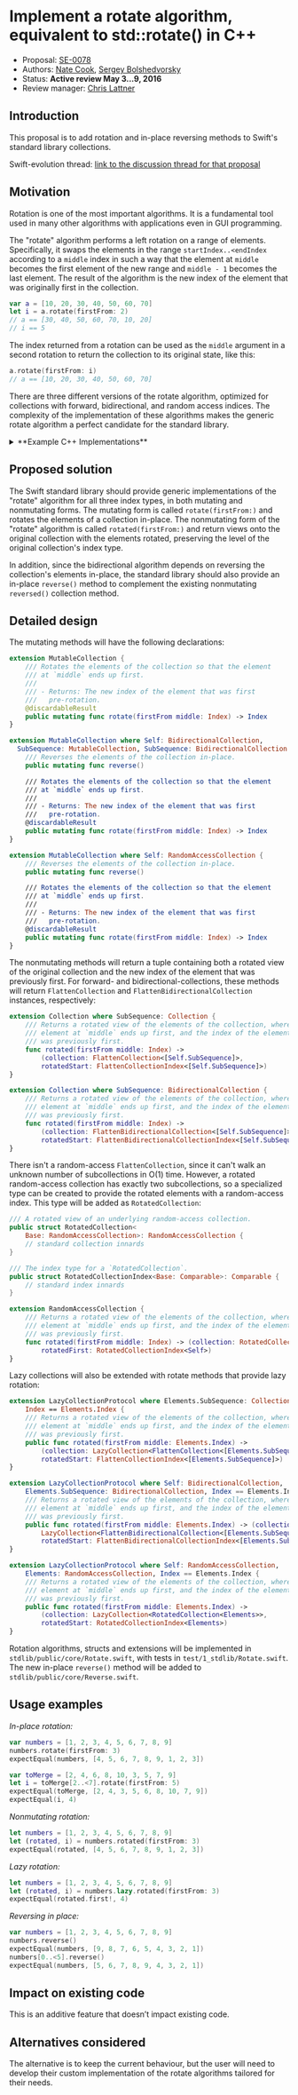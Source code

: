 # Implement a rotate algorithm, equivalent to std::rotate() in C++

* Proposal: [SE-0078](0078-rotate-algorithm.md)
* Authors: [Nate Cook](https://github.com/natecook1000), [Sergey Bolshedvorsky](https://github.com/bolshedvorsky)
* Status: **Active review May 3...9, 2016**
* Review manager: [Chris Lattner](http://github.com/lattner)

## Introduction

This proposal is to add rotation and in-place reversing methods to Swift's
standard library collections.

Swift-evolution thread: [link to the discussion thread for that proposal](https://lists.swift.org/pipermail/swift-evolution/Week-of-Mon-20151214/002213.html)

## Motivation

Rotation is one of the most important algorithms. It is a fundamental tool used in many
other algorithms with applications even in GUI programming.

The "rotate" algorithm performs a left rotation on a range of elements.
Specifically, it swaps the elements in the range `startIndex..<endIndex`
according to a `middle` index in such a way that the element at `middle` becomes
the first element of the new range and `middle - 1` becomes the last element.
The result of the algorithm is the new index of the element that was originally
first in the collection.

```swift
var a = [10, 20, 30, 40, 50, 60, 70]
let i = a.rotate(firstFrom: 2)
// a == [30, 40, 50, 60, 70, 10, 20]
// i == 5
```

The index returned from a rotation can be used as the `middle` argument in a second
rotation to return the collection to its original state, like this:

```swift
a.rotate(firstFrom: i)
// a == [10, 20, 30, 40, 50, 60, 70]
```

There are three different versions of the rotate algorithm, optimized for
collections with forward, bidirectional, and random access indices. The
complexity of the implementation of these algorithms makes the generic rotate
algorithm a perfect candidate for the standard library.

<details>
  <summary>**Example C++ Implementations**</summary>

**Forward indices** are the simplest and most general type of index and support
only one-directional traversal.

The C++ implementation of the rotate algorithm for the `ForwardIterator`
(`ForwardIndex` in Swift) may look like this:

```C++
template <ForwardIterator I>
I rotate(I f, I m, I l, std::forward_iterator_tag) {
    if (f == m) return l;
    if (m == l) return f;
    pair<I, I> p = swap_ranges(f, m, m, l);
    while (p.first != m || p.second != l) {
        if (p.second == l) {
            rotate_unguarded(p.first, m, l);
            return p.first;
        }
        f = m;
        m = p.second;
        p = swap_ranges(f, m, m, l);
    }
    return m;
}
```

**Bidirectional indices** are a refinement of forward indices that
additionally support reverse traversal.

The C++ implementation of the rotate algorithm for the `BidirectionalIterator`
(`BidirectionalIndex` in Swift) may look like this:

```C++
template <BidirectionalIterator I>
I rotate(I f, I m, I l, bidirectional_iterator_tag) {
    reverse(f, m);
    reverse(m, l);
    pair<I, I> p = reverse_until(f, m, l);
    reverse(p.first, p.second);
    if (m == p.first) return p.second;
    return p.first;
}
```

**Random access indices** access to any element in constant time (both far and fast).

The C++ implementation of the rotate algorithm for the `RandomAccessIterator`
(`RandomAccessIndex` in Swift) may look like this:

```C++
template <RandomAccessIterator I>
I rotate(I f, I m, I l, std::random_access_iterator_tag) {
    if (f == m) return l;
    if (m == l) return f;
    DifferenceType<I> cycles = gcd(m - f, l - m);
    rotate_transform<I> rotator(f, m, l);
    while (cycles-- > 0) rotate_cycle_from(f + cycles, rotator);
    return rotator.m1;
}
```

</details>


## Proposed solution

The Swift standard library should provide generic implementations of the
"rotate" algorithm for all three index types, in both mutating and nonmutating
forms. The mutating form is called `rotate(firstFrom:)` and rotates the elements
of a collection in-place. The nonmutating form of the "rotate"
algorithm is called `rotated(firstFrom:)` and return views onto the original
collection with the elements rotated, preserving the level of the original
collection's index type.

In addition, since the bidirectional algorithm depends on reversing the
collection's elements in-place, the standard library should also provide an
in-place `reverse()` method to complement the existing nonmutating `reversed()`
collection method.

## Detailed design

The mutating methods will have the following declarations:

```swift
extension MutableCollection {
    /// Rotates the elements of the collection so that the element
    /// at `middle` ends up first.
    ///
    /// - Returns: The new index of the element that was first
    ///   pre-rotation.
    @discardableResult
    public mutating func rotate(firstFrom middle: Index) -> Index
}

extension MutableCollection where Self: BidirectionalCollection,
  SubSequence: MutableCollection, SubSequence: BidirectionalCollection {
    /// Reverses the elements of the collection in-place.
    public mutating func reverse()

    /// Rotates the elements of the collection so that the element
    /// at `middle` ends up first.
    ///
    /// - Returns: The new index of the element that was first
    ///   pre-rotation.
    @discardableResult
    public mutating func rotate(firstFrom middle: Index) -> Index
}

extension MutableCollection where Self: RandomAccessCollection {
    /// Reverses the elements of the collection in-place.
    public mutating func reverse()

    /// Rotates the elements of the collection so that the element
    /// at `middle` ends up first.
    ///
    /// - Returns: The new index of the element that was first
    ///   pre-rotation.
    @discardableResult
    public mutating func rotate(firstFrom middle: Index) -> Index
}
```

The nonmutating methods will return a tuple containing both a rotated view of
the original collection and the new index of the element that was previously
first. For forward- and bidirectional-collections, these methods will return
`FlattenCollection` and `FlattenBidirectionalCollection` instances, respectively:

```swift
extension Collection where SubSequence: Collection {
    /// Returns a rotated view of the elements of the collection, where the
    /// element at `middle` ends up first, and the index of the element that
    /// was previously first.
    func rotated(firstFrom middle: Index) ->
        (collection: FlattenCollection<[Self.SubSequence]>,
        rotatedStart: FlattenCollectionIndex<[Self.SubSequence]>)
}

extension Collection where SubSequence: BidirectionalCollection {
    /// Returns a rotated view of the elements of the collection, where the
    /// element at `middle` ends up first, and the index of the element that
    /// was previously first.
    func rotated(firstFrom middle: Index) ->
        (collection: FlattenBidirectionalCollection<[Self.SubSequence]>,
        rotatedStart: FlattenBidirectionalCollectionIndex<[Self.SubSequence]>)
}
```

There isn't a random-access `FlattenCollection`, since it can't walk an unknown
number of subcollections in O(1) time. However, a rotated random-access
collection has exactly two subcollections, so a specialized type can be created
to provide the rotated elements with a random-access index. This type will be
added as `RotatedCollection`:

```swift
/// A rotated view of an underlying random-access collection.
public struct RotatedCollection<
    Base: RandomAccessCollection>: RandomAccessCollection {
    // standard collection innards
}

/// The index type for a `RotatedCollection`.
public struct RotatedCollectionIndex<Base: Comparable>: Comparable {
    // standard index innards
}

extension RandomAccessCollection {
    /// Returns a rotated view of the elements of the collection, where the
    /// element at `middle` ends up first, and the index of the element that
    /// was previously first.
    func rotated(firstFrom middle: Index) -> (collection: RotatedCollection<Self>,
        rotatedFirst: RotatedCollectionIndex<Self>)
}
```

Lazy collections will also be extended with rotate methods that provide lazy rotation:

```swift
extension LazyCollectionProtocol where Elements.SubSequence: Collection,
    Index == Elements.Index {
    /// Returns a rotated view of the elements of the collection, where the
    /// element at `middle` ends up first, and the index of the element that
    /// was previously first.
    public func rotated(firstFrom middle: Elements.Index) ->
        (collection: LazyCollection<FlattenCollection<[Elements.SubSequence]>>,
        rotatedStart: FlattenCollectionIndex<[Elements.SubSequence]>)
}

extension LazyCollectionProtocol where Self: BidirectionalCollection,
    Elements.SubSequence: BidirectionalCollection, Index == Elements.Index {
    /// Returns a rotated view of the elements of the collection, where the
    /// element at `middle` ends up first, and the index of the element that
    /// was previously first.
    public func rotated(firstFrom middle: Elements.Index) -> (collection:
        LazyCollection<FlattenBidirectionalCollection<[Elements.SubSequence]>>,
        rotatedStart: FlattenBidirectionalCollectionIndex<[Elements.SubSequence]>)
}

extension LazyCollectionProtocol where Self: RandomAccessCollection,
    Elements: RandomAccessCollection, Index == Elements.Index {
    /// Returns a rotated view of the elements of the collection, where the
    /// element at `middle` ends up first, and the index of the element that
    /// was previously first.
    public func rotated(firstFrom middle: Elements.Index) ->
        (collection: LazyCollection<RotatedCollection<Elements>>,
        rotatedStart: RotatedCollectionIndex<Elements>)
}
```

Rotation algorithms, structs and extensions will be implemented in
`stdlib/public/core/Rotate.swift`, with tests in `test/1_stdlib/Rotate.swift`.
The new in-place `reverse()` method will be added to
`stdlib/public/core/Reverse.swift`.

## Usage examples

*In-place rotation:*

```swift
var numbers = [1, 2, 3, 4, 5, 6, 7, 8, 9]
numbers.rotate(firstFrom: 3)
expectEqual(numbers, [4, 5, 6, 7, 8, 9, 1, 2, 3])

var toMerge = [2, 4, 6, 8, 10, 3, 5, 7, 9]
let i = toMerge[2..<7].rotate(firstFrom: 5)
expectEqual(toMerge, [2, 4, 3, 5, 6, 8, 10, 7, 9])
expectEqual(i, 4)
```

*Nonmutating rotation:*

```swift
let numbers = [1, 2, 3, 4, 5, 6, 7, 8, 9]
let (rotated, i) = numbers.rotated(firstFrom: 3)
expectEqual(rotated, [4, 5, 6, 7, 8, 9, 1, 2, 3])
```

*Lazy rotation:*

```swift
let numbers = [1, 2, 3, 4, 5, 6, 7, 8, 9]
let (rotated, i) = numbers.lazy.rotated(firstFrom: 3)
expectEqual(rotated.first!, 4)
```

*Reversing in place:*

```swift
var numbers = [1, 2, 3, 4, 5, 6, 7, 8, 9]
numbers.reverse()
expectEqual(numbers, [9, 8, 7, 6, 5, 4, 3, 2, 1])
numbers[0..<5].reverse()
expectEqual(numbers, [5, 6, 7, 8, 9, 4, 3, 2, 1])
```

## Impact on existing code

This is an additive feature that doesn’t impact existing code.

## Alternatives considered

The alternative is to keep the current behaviour, but the user will need to develop
their custom implementation of the rotate algorithms tailored for their needs.
